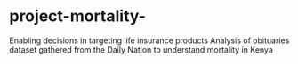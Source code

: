 # project-mortality-
Enabling decisions in targeting life insurance products 
Analysis of obituaries dataset gathered from the Daily Nation to understand mortality in Kenya
